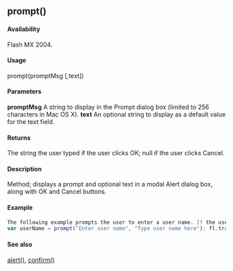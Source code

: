 ## prompt()

#### Availability

Flash MX 2004.

#### Usage

prompt(promptMsg \[,text\])

#### Parameters

**promptMsg** A string to display in the Prompt dialog box (limited to 256 characters in Mac OS X).
**text** An optional string to display as a default value for the text field.

#### Returns

The string the user typed if the user clicks OK; null if the user clicks Cancel.

#### Description

Method; displays a prompt and optional text in a modal Alert dialog box, along with OK and Cancel buttons.

#### Example

```javascript
The following example prompts the user to enter a user name. If the user types a name and clicks OK, the name appears in the Output panel.
var userName = prompt("Enter user name", "Type user name here"); fl.trace(userName);

```
#### See also

[alert()](#!wielmic/developers-animatesdk-docs/test/Top-Level_Functions_and_Methods/alert.md), [confirm()](#!wielmic/developers-animatesdk-docs/test/Top-Level_Functions_and_Methods/confirm.md)
